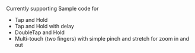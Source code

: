 
Currently supporting Sample code for 

* Tap and Hold
* Tap and Hold with delay
* DoubleTap and Hold
* Multi-touch (two fingers) with simple pinch and stretch for zoom in and out